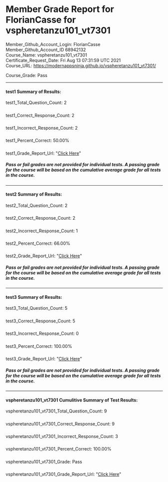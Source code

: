 # Member Grade Report for FlorianCasse for vspheretanzu101_vt7301  
   
Member_Github_Account_Login: FlorianCasse  
Member_Github_Account_ID 68942132  
Course_Name: vspheretanzu101_vt7301  
Certificate_Request_Date: Fri Aug 13 07:31:59 UTC 2021  
Course_URL: https://modernappsninja.github.io/vspheretanzu101_vt7301/  
   
Course_Grade: Pass
   
---  
#### test1 Summary of Results:  
test1_Total_Question_Count: 2
#####  
test1_Correct_Response_Count: 2
#####  
test1_Incorrect_Response_Count: 2
#####  
test1_Percent_Correct: 50.00%
#####  
test1_Grade_Report_Url: "[Click Here](https://github.com/modernappsninjas/FlorianCasse/blob/main/static/userdata/courses/vspheretanzu101_vt7301/grade_report.pr1281.test1.md)"
##### Pass or fail grades are not provided for individual tests. A passing grade for the course will be based on the cumulative average grade for all tests in the course.  
#####  
---  
#### test2 Summary of Results:  
test2_Total_Question_Count: 2
#####  
test2_Correct_Response_Count: 2
#####  
test2_Incorrect_Response_Count: 1
#####  
test2_Percent_Correct: 66.00%
#####  
test2_Grade_Report_Url: "[Click Here](https://github.com/modernappsninjas/FlorianCasse/blob/main/static/userdata/courses/vspheretanzu101_vt7301/grade_report.pr1282.test2.md)"
##### Pass or fail grades are not provided for individual tests. A passing grade for the course will be based on the cumulative average grade for all tests in the course.  
#####  
---  
#### test3 Summary of Results:  
test3_Total_Question_Count: 5
#####  
test3_Correct_Response_Count: 5
#####  
test3_Incorrect_Response_Count: 0
#####  
test3_Percent_Correct: 100.00%
#####  
test3_Grade_Report_Url: "[Click Here](https://github.com/modernappsninjas/FlorianCasse/blob/main/static/userdata/courses/vspheretanzu101_vt7301/grade_report.pr1280.test3.md)"
##### Pass or fail grades are not provided for individual tests. A passing grade for the course will be based on the cumulative average grade for all tests in the course.  
#####  
---  
#### vspheretanzu101_vt7301 Cumulitive Summary of Test Results:  
vspheretanzu101_vt7301_Total_Question_Count: 9  
#####  
vspheretanzu101_vt7301_Correct_Response_Count: 9  
#####  
vspheretanzu101_vt7301_Incorrect_Response_Count: 3 
#####  
vspheretanzu101_vt7301_Percent_Correct: 100.00%  
#####  
vspheretanzu101_vt7301_Grade: Pass  
#####  
vspheretanzu101_vt7301_Grade_Report_Url: "[Click Here](https://github.com/modernappsninjas/FlorianCasse/blob/main/static/userdata/courses/vspheretanzu101_vt7301/grade_report.pr1283.vspheretanzu101_vt7301.md)"
#####  
